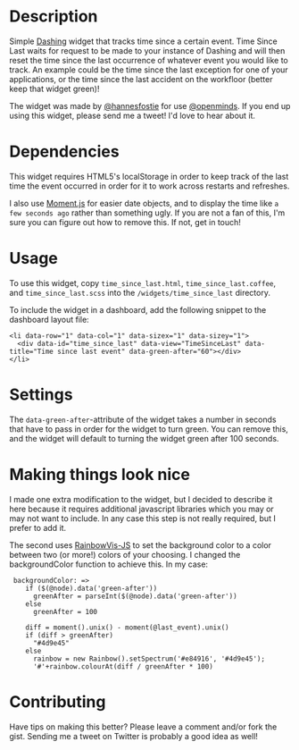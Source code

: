 # Description

Simple [Dashing](http://shopify.github.com/dashing) widget that tracks time since a certain event. Time Since Last waits for request to be made to your instance of Dashing and will then reset the time since the last occurrence of whatever event you would like to track. An example could be the time since the last exception for one of your applications, or the time since the last accident on the workfloor (better keep that widget green)!

The widget was made by [@hannesfostie](http://twitter.com/hannesfostie) for use [@openminds](http://www.openminds.be). If you end up using this widget, please send me a tweet! I'd love to hear about it.

# Dependencies

This widget requires HTML5's localStorage in order to keep track of the last time the event occurred in order for it to work across restarts and refreshes.

I also use [Moment.js](http://momentjs.com/) for easier date objects, and to display the time like `a few seconds ago` rather than something ugly. If you are not a fan of this, I'm sure you can figure out how to remove this. If not, get in touch!

# Usage

To use this widget, copy `time_since_last.html`, `time_since_last.coffee`, and `time_since_last.scss` into the `/widgets/time_since_last` directory.

To include the widget in a dashboard, add the following snippet to the dashboard layout file:
```
<li data-row="1" data-col="1" data-sizex="1" data-sizey="1">
  <div data-id="time_since_last" data-view="TimeSinceLast" data-title="Time since last event" data-green-after="60"></div>
</li>
```

# Settings

The `data-green-after`-attribute of the widget takes a number in seconds that have to pass in order for the widget to turn green. You can remove this, and the widget will default to turning the widget green after 100 seconds.

# Making things look nice

I made one extra modification to the widget, but I decided to describe it here because it requires additional javascript libraries which you may or may not want to include. In any case this step is not really required, but I prefer to add it.

The second uses [RainbowVis-JS](https://github.com/anomal/RainbowVis-JS) to set the background color to a color between two (or more!) colors of your choosing. I changed the backgroundColor function to achieve this. In my case:

```
 backgroundColor: =>
    if ($(@node).data('green-after'))
      greenAfter = parseInt($(@node).data('green-after'))
    else
      greenAfter = 100

    diff = moment().unix() - moment(@last_event).unix()
    if (diff > greenAfter)
      "#4d9e45"
    else
      rainbow = new Rainbow().setSpectrum('#e84916', '#4d9e45');
      '#'+rainbow.colourAt(diff / greenAfter * 100)
```

# Contributing

Have tips on making this better? Please leave a comment and/or fork the gist. Sending me a tweet on Twitter is probably a good idea as well!
